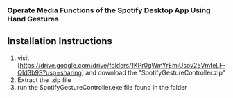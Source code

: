 ### Operate Media Functions of the Spotify Desktop App Using Hand Gestures

## Installation Instructions
1. visit [https://drive.google.com/drive/folders/1KPr0gWmYrEmiUsov25VmfeLF-QId3b9S?usp=sharing] and download the "SpotifyGestureController.zip"
2. Extract the .zip file
3. run the SpotifyGestureController.exe file found in the folder
